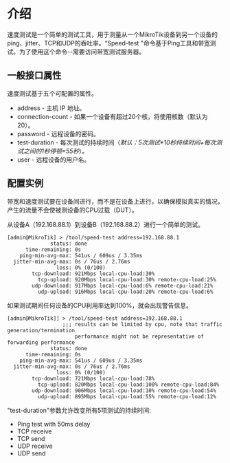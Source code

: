 # 介绍

速度测试是一个简单的测试工具，用于测量从一个MikroTik设备到另一个设备的ping、jitter、TCP和UDP的吞吐率。“Speed-test "命令基于Ping工具和带宽测试。为了使用这个命令--需要访问带宽测试服务器。

## 一般接口属性

速度测试基于五个可配置的属性。

- address - 主机 IP 地址。
- connection-count - 如果一个设备有超过20个核，将使用核数（默认为20）。
- password - 远程设备的密码。
- test-duration - 每次测试的持续时间（_默认：5次测试*10秒持续时间+每次测试之间的1秒停顿=55秒_）。
- user - 远程设备的用户名。

## 配置实例

带宽和速度测试要在设备间进行，而不是在设备上进行，以确保模拟真实的情况，产生的流量不会使被测设备的CPU过载（DUT）。

从设备A（192.168.88.1）到设备B（192.168.88.2）进行一个简单的测试。

```shell
[admin@MikroTik] > /tool/speed-test address=192.168.88.1
              status: done
      time-remaining: 0s
    ping-min-avg-max: 541us / 609us / 3.35ms
  jitter-min-avg-max: 0s / 76us / 2.76ms
                loss: 0% (0/100)
        tcp-download: 921Mbps local-cpu-load:30%
          tcp-upload: 920Mbps local-cpu-load:30% remote-cpu-load:25%
        udp-download: 917Mbps local-cpu-load:6% remote-cpu-load:21%
          udp-upload: 916Mbps local-cpu-load:20% remote-cpu-load:6%
```

如果测试期间任何设备的CPU利用率达到100%，就会出现警告信息。

```shell
[admin@MikroTik]] > /tool/speed-test address=192.168.88.1
                  ;;; results can be limited by cpu, note that traffic generation/termination
                      performance might not be representative of forwarding performance
              status: done
      time-remaining: 0s
    ping-min-avg-max: 541us / 609us / 3.35ms
  jitter-min-avg-max: 0s / 76us / 2.76ms
                loss: 0% (0/100)
        tcp-download: 721Mbps local-cpu-load:78%
          tcp-upload: 820Mbps local-cpu-load:100% remote-cpu-load:84%
        udp-download: 906Mbps local-cpu-load:10% remote-cpu-load:54%
          udp-upload: 895Mbps local-cpu-load:55% remote-cpu-load:12%
```

"test-duration"参数允许改变所有5项测试的持续时间:

- Ping test with 50ms delay
- TCP receive
- TCP send
- UDP receive
- UDP send

